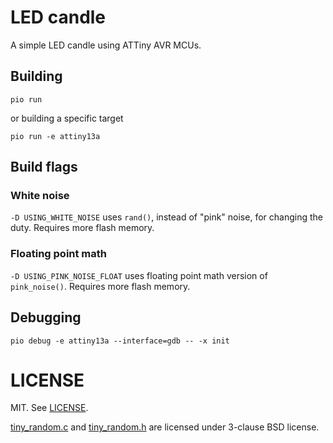 # LED candle

A simple LED candle using ATTiny AVR MCUs.

## Building

```console
pio run
```

or building a specific target

```console
pio run -e attiny13a
```

## Build flags

### White noise

`-D USING_WHITE_NOISE` uses `rand()`, instead of "pink" noise, for changing
the duty. Requires more flash memory.

### Floating point math

`-D USING_PINK_NOISE_FLOAT` uses floating point math version of `pink_noise()`.
Requires more flash memory.

## Debugging

```console
pio debug -e attiny13a --interface=gdb -- -x init
```

# LICENSE

MIT. See [LICENSE](LICENSE).

[tiny_random.c](src/tiny_random.c) and [tiny_random.h](tiny_random.h) are
licensed under 3-clause BSD license.
